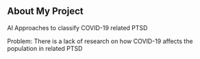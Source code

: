 ## About My Project

AI Approaches to classify COVID-19 related PTSD

Problem: There is a lack of research on how COVID-19 affects the population in related PTSD 



